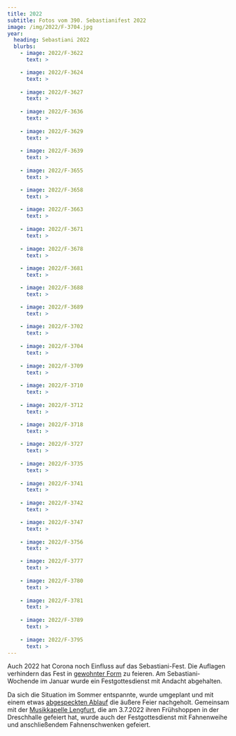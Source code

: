 ```yaml
---
title: 2022
subtitle: Fotos vom 390. Sebastianifest 2022
image: /img/2022/F-3704.jpg
year:
  heading: Sebastiani 2022
  blurbs:
    - image: 2022/F-3622
      text: >

    - image: 2022/F-3624
      text: >
        
    - image: 2022/F-3627
      text: >
        
    - image: 2022/F-3636
      text: >
        
    - image: 2022/F-3629
      text: >
        
    - image: 2022/F-3639
      text: >
        
    - image: 2022/F-3655
      text: >

    - image: 2022/F-3658
      text: >
        
    - image: 2022/F-3663
      text: >
        
    - image: 2022/F-3671
      text: >
        
    - image: 2022/F-3678
      text: >
        
    - image: 2022/F-3681
      text: >

    - image: 2022/F-3688
      text: >

    - image: 2022/F-3689
      text: >
        
    - image: 2022/F-3702
      text: >
        
    - image: 2022/F-3704
      text: >
        
    - image: 2022/F-3709
      text: >
        
    - image: 2022/F-3710
      text: >
        
    - image: 2022/F-3712
      text: >

    - image: 2022/F-3718
      text: >
        
    - image: 2022/F-3727
      text: >
        
    - image: 2022/F-3735
      text: >
        
    - image: 2022/F-3741
      text: >
        
    - image: 2022/F-3742
      text: >

    - image: 2022/F-3747
      text: >
        
    - image: 2022/F-3756
      text: >

    - image: 2022/F-3777
      text: >
        
    - image: 2022/F-3780
      text: >
        
    - image: 2022/F-3781
      text: >
        
    - image: 2022/F-3789
      text: >
        
    - image: 2022/F-3795
      text: >
---
```


Auch 2022 hat Corona noch Einfluss auf das Sebastiani-Fest. Die Auflagen verhindern das Fest in [gewohnter Form](/ablauf) zu feieren.
Am Sebastiani-Wochende im Januar wurde ein Festgottesdienst mit Andacht abgehalten.

Da sich die Situation im Sommer entspannte, wurde umgeplant und mit einem etwas [abgespeckten Ablauf](/neuigkeiten/detailierter-ablauf-sebastiani-2022/) die äußere Feier nachgeholt.
Gemeinsam mit der [Musikkapelle Lengfurt](https://www.musikale.de/), die am 3.7.2022 ihren Frühshoppen in der Dreschhalle gefeiert hat, wurde auch der Festgottesdienst mit Fahnenweihe und anschließendem Fahnenschwenken gefeiert.